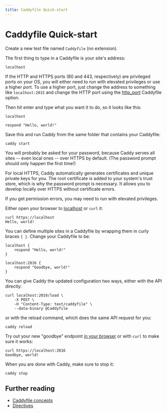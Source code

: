 ```yaml
---
title: Caddyfile Quick-start
---
```


# Caddyfile Quick-start

Create a new text file named `Caddyfile` (no extension).

The first thing to type in a Caddyfile is your site's address:

```caddy
localhost
```

<aside class="tip">
	If the HTTP and HTTPS ports (80 and 443, respectively) are privileged ports on your OS, you will either need to run with elevated privileges or use a higher port. To use a higher port, just change the address to something like <code>localhost:2015</code> and change the HTTP port using the <a href="/docs/caddyfile/options">http_port</a> Caddyfile option.
</aside>

Then hit enter and type what you want it to do, so it looks like this:

```caddy
localhost

respond "Hello, world!"
```

Save this and run Caddy from the same folder that contains your Caddyfile:

<pre><code class="cmd bash">caddy start</code></pre>

You will probably be asked for your password, because Caddy serves all sites -- even local ones -- over HTTPS by default. (The password prompt should only happen the first time!)

<aside class="tip">
	For local HTTPS, Caddy automatically generates certificates and unique private keys for you. The root certificate is added to your system's trust store, which is why the password prompt is necessary. It allows you to develop locally over HTTPS without certificate errors.
</aside>

If you get permission errors, you may need to run with elevated privileges.

Either open your browser to [localhost](http://localhost) or `curl` it:

<pre><code class="cmd"><span class="bash">curl https://localhost</span>
Hello, world!</code></pre>

You can define multiple sites in a Caddyfile by wrapping them in curly braces `{ }`. Change your Caddyfile to be:

```caddy
localhost {
	respond "Hello, world!"
}

localhost:2016 {
	respond "Goodbye, world!"
}
```

You can give Caddy the updated configuration two ways, either with the API directly:

<pre><code class="cmd bash">curl localhost:2019/load \
	-X POST \
	-H "Content-Type: text/caddyfile" \
	--data-binary @Caddyfile
</code></pre>

or with the reload command, which does the same API request for you:

<pre><code class="cmd bash">caddy reload</code></pre>

Try out your new "goodbye" endpoint [in your browser](https://localhost:2016) or with `curl` to make sure it works:

<pre><code class="cmd"><span class="bash">curl https://localhost:2016</span>
Goodbye, world!</code></pre>

When you are done with Caddy, make sure to stop it:

<pre><code class="cmd bash">caddy stop</code></pre>

## Further reading

- [Caddyfile concepts](/docs/caddyfile/concepts)
- [Directives](/docs/caddyfile/directives)